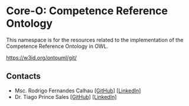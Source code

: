 # Core-O: Competence Reference Ontology

This namespace is for the resources related to the implementation of the Competence Reference Ontology in OWL.

https://w3id.org/ontouml/git/

## Contacts

- Msc. Rodrigo Fernandes Calhau [[GitHub]](https://github.com/rfcalhau) [[LinkedIn]](https://www.linkedin.com/in/rodrigo-f-calhau-a6663776/)
- Dr. Tiago Prince Sales [[GitHub]](https://github.com/tgoprince) [[LinkedIn]](https://www.linkedin.com/in/tiago-sales/)
